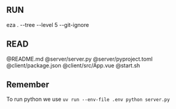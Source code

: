 ## RUN
eza . --tree --level 5 --git-ignore

## READ
@README.md
@server/server.py
@server/pyproject.toml
@client/package.json
@client/src/App.vue
@start.sh

## Remember
To run python we use `uv run --env-file .env python server.py`